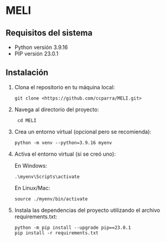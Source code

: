 # MELI
## Requisitos del sistema

- Python versión 3.9.16
- PIP versión 23.0.1

## Instalación

1. Clona el repositorio en tu máquina local:

   ```shell
   git clone <https://github.com/ccparra/MELI.git>

2. Navega al directorio del proyecto:
   
    ```shell
     cd MELI

3. Crea un entorno virtual (opcional pero se recomienda):

     ```shell
    python -m venv --python=3.9.16 myenv

4. Activa el entorno virtual (si se creó uno):

    En Windows:
     ```shell
    .\myenv\Scripts\activate
     ```

    En Linux/Mac:
     ```shell
    source ./myenv/bin/activate
    ```

5. Instala las dependencias del proyecto utilizando el archivo requirements.txt:

     ```shell
     python -m pip install --upgrade pip==23.0.1
     pip install -r requirements.txt